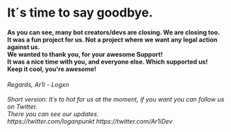 <h1>It´s time to say goodbye.<br>
<h4>As you can see, many bot creators/devs are closing. We are closing too.<br>
It was a fun project for us. Not a project where we want any legal action against us.<br>
We wanted to thank you, for your awesome Support!<br>
It was a nice time with you, and everyone else. Which supported us!<br>
Keep it cool, you're awesome!<br>
<h6>Regards, Ar1i - Logxn
<br><br>
Short version: It´s to hot for us at the moment, if you want you can follow us on Twitter.<br>
There you can see our updates.<br>
https://twitter.com/loganpunkt   https://twitter.com/Ar1iDev